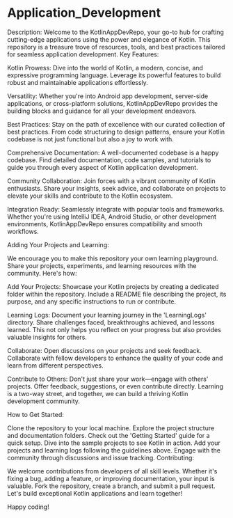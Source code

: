 # Application_Development

Description:
Welcome to the KotlinAppDevRepo, your go-to hub for crafting cutting-edge applications using the power and elegance of Kotlin. This repository is a treasure trove of resources, tools, and best practices tailored for seamless application development.
Key Features:

Kotlin Prowess: Dive into the world of Kotlin, a modern, concise, and expressive programming language. Leverage its powerful features to build robust and maintainable applications effortlessly.

Versatility: Whether you're into Android app development, server-side applications, or cross-platform solutions, KotlinAppDevRepo provides the building blocks and guidance for all your development endeavors.

Best Practices: Stay on the path of excellence with our curated collection of best practices. From code structuring to design patterns, ensure your Kotlin codebase is not just functional but also a joy to work with.

Comprehensive Documentation: A well-documented codebase is a happy codebase. Find detailed documentation, code samples, and tutorials to guide you through every aspect of Kotlin application development.

Community Collaboration: Join forces with a vibrant community of Kotlin enthusiasts. Share your insights, seek advice, and collaborate on projects to elevate your skills and contribute to the Kotlin ecosystem.

Integration Ready: Seamlessly integrate with popular tools and frameworks. Whether you're using IntelliJ IDEA, Android Studio, or other development environments, KotlinAppDevRepo ensures compatibility and smooth workflows.

Adding Your Projects and Learning:

We encourage you to make this repository your own learning playground. Share your projects, experiments, and learning resources with the community. Here's how:

Add Your Projects: Showcase your Kotlin projects by creating a dedicated folder within the repository. Include a README file describing the project, its purpose, and any specific instructions to run or contribute.

Learning Logs: Document your learning journey in the 'LearningLogs' directory. Share challenges faced, breakthroughs achieved, and lessons learned. This not only helps you reflect on your progress but also provides valuable insights for others.

Collaborate: Open discussions on your projects and seek feedback. Collaborate with fellow developers to enhance the quality of your code and learn from different perspectives.

Contribute to Others: Don't just share your work—engage with others' projects. Offer feedback, suggestions, or even contribute directly. Learning is a two-way street, and together, we can build a thriving Kotlin development community.

How to Get Started:

Clone the repository to your local machine.
Explore the project structure and documentation folders.
Check out the 'Getting Started' guide for a quick setup.
Dive into the sample projects to see Kotlin in action.
Add your projects and learning logs following the guidelines above.
Engage with the community through discussions and issue tracking.
Contributing:

We welcome contributions from developers of all skill levels. Whether it's fixing a bug, adding a feature, or improving documentation, your input is valuable. Fork the repository, create a branch, and submit a pull request. Let's build exceptional Kotlin applications and learn together!

Happy coding!

